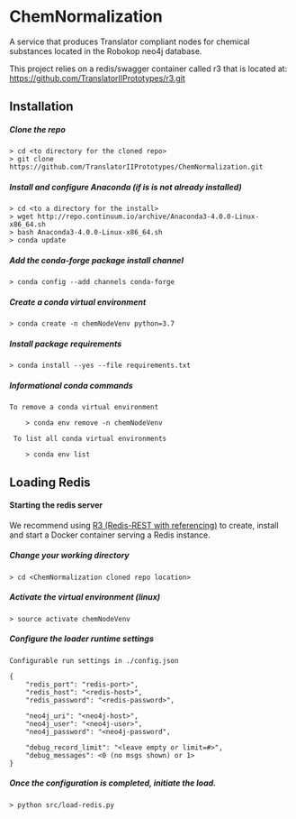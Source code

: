 # ChemNormalization
A service that produces Translator compliant nodes for chemical substances located in the Robokop neo4j database.

This project relies on a redis/swagger container called r3 that is located at: https://github.com/TranslatorIIPrototypes/r3.git
## Installation
##### Clone the repo
    
    > cd <to directory for the cloned repo>
    > git clone https://github.com/TranslatorIIPrototypes/ChemNormalization.git
     
##### Install and configure Anaconda (if is is not already installed)

    > cd <to a directory for the install>
    > wget http://repo.continuum.io/archive/Anaconda3-4.0.0-Linux-x86_64.sh
    > bash Anaconda3-4.0.0-Linux-x86_64.sh
    > conda update

##### Add the conda-forge package install channel

    > conda config --add channels conda-forge

##### Create a conda virtual environment

    > conda create -n chemNodeVenv python=3.7

##### Install package requirements 

    > conda install --yes --file requirements.txt
         
##### Informational conda commands
    To remove a conda virtual environment
    
        > conda env remove -n chemNodeVenv
     
     To list all conda virtual environments
     
        > conda env list

## Loading Redis

#### Starting the redis server 
We recommend using 
[R3 (Redis-REST with referencing)](https://github.com/TranslatorIIPrototypes/r3) to create, install and start a Docker container serving a Redis instance. 

##### Change your working directory

    > cd <ChemNormalization cloned repo location>

##### Activate the virtual environment (linux)

    > source activate chemNodeVenv
    
##### Configure the loader runtime settings

    Configurable run settings in ./config.json
    
    {
        "redis_port": "redis-port>",
        "redis_host": "<redis-host>",
        "redis_password": "<redis-password>",
    
        "neo4j_uri": "<neo4j-host>",
        "neo4j_user": "<neo4j-user>",
        "neo4j_password": "<neo4j-password",
    
        "debug_record_limit": "<leave empty or limit=#>",
        "debug_messages": <0 (no msgs shown) or 1>
    }   

##### Once the configuration is completed, initiate the load. 
 
    > python src/load-redis.py
    

